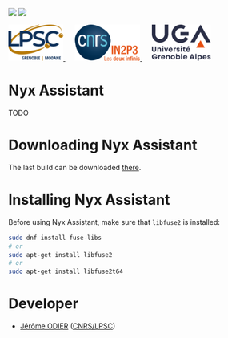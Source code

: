 [![][Build Status img]][Build Status]
[![][License img]][License]

<a href="http://lpsc.in2p3.fr/" target="_blank">
	<img src="./images/logo_lpsc.svg" alt="LPSC" height="72" />
</a>
&nbsp;&nbsp;&nbsp;&nbsp;
<a href="http://www.in2p3.fr/" target="_blank">
	<img src="./images/logo_in2p3.svg" alt="IN2P3" height="72" />
</a>
&nbsp;&nbsp;&nbsp;&nbsp;
<a href="http://www.univ-grenoble-alpes.fr/" target="_blank">
	<img src="./images/logo_uga.svg" alt="UGA" height="72" />
</a>

Nyx Assistant
=============

TODO

Downloading Nyx Assistant
=========================

The last build can be downloaded [there](https://gitlab.in2p3.fr/lpsc-kid/nyx-assistant/-/artifacts).

Installing Nyx Assistant
========================

Before using Nyx Assistant, make sure that `libfuse2` is installed:

```bash
sudo dnf install fuse-libs
# or
sudo apt-get install libfuse2
# or
sudo apt-get install libfuse2t64
```

Developer
=========

* [Jérôme ODIER](https://annuaire.in2p3.fr/4121-4467/jerome-odier) ([CNRS/LPSC](http://lpsc.in2p3.fr/))

[Build Status]:https://github.com/nyxlib/nyx-assistant/actions/workflows/deploy.yml
[Build Status img]:https://github.com/nyxlib/nyx-assistant/actions/workflows/deploy.yml/badge.svg

[License]:http://www.cecill.info/licences/Licence_CeCILL-C_V1-en.txt
[License img]:https://img.shields.io/badge/license-CeCILL_C-blue.svg
